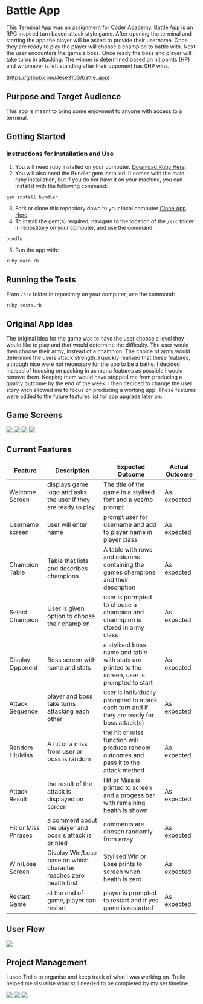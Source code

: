 # Battle App
This Terminal App was an assignment for Coder Academy. Battle App is an RPG inspired turn based attack style game.  After opening the terminal and starting the app the player will be asked to provide their username.  Once they are ready to play the player will choose a champion to battle with.  Next the user encounters the game's boss.  Once ready the boss and player will take turns in attacking. The winner is determined based on hit points (HP) and whomever is left standing after their opponent has 0HP wins.

(https://github.com/Jese310S/battle_app)

## Purpose and Target Audience
This app is meant to bring some enjoyment to anyone with access to a terminal.

## Getting Started

### Instructions for Installation and Use

1. You will need ruby installed on your computer. [Download Ruby Here](https://www.ruby-lang.org/en/).
2. You will also need the Bundler gem installed. It comes with the main ruby installation, but if you do not have it on your machine, you can install it with the following command:

`gem install bundler`

3. Fork or clone this repository down to your local computer [Clone App Here](https://github.com/Jese310S/battle_app.git).
4. To install the gem(s) required, navigate to the location of the `/src` folder in repostitory on your computer, and use the command:

`bundle`

5. Run the app with:

`ruby main.rb`

## Running the Tests

From `/src` folder in repository on your computer, use the command:

`ruby tests.rb`



## Original App Idea

The original idea for the game was to have the user choose a level they would like to play and that would determine the difficulty.  The user would then choose their army, instead of a champion.  The choice of army would determine the users attack strength.  I quickly realised that these features, although nice were not necessary for the app to be a battle. I decided instead of focusing on packing in as manu features as possible I would remove them. Keeping them would have stopped me from producing a quality outcome by the end of the week.  I then decided to change the user story wich allowed me to focus on producing a working app.  These features were added to the future features list for app upgrade later on.

## Game Screens

![](./docs/gifs/welcome_screen.gif)
![](./docs/gifs/hit.gif)
![](./docs/gifs/choose_champ.gif)
![](./docs/gifs/Win_screen.gif)


## Current Features


| Feature | Description | Expected Outcome | Actual Outcome |
| ------ | ------ | ------- | ------ |
| Welcome Screen | displays game logo and asks the user if they are ready to play | The title of the game in a stylised font and a yes/no prompt | As expected
| Username screen  | user will enter name | prompt user for username and add to player name in player class | As expected
| Champion Table | Table that lists and describes champions  | A table with rows and columns containing the games champions and their description | As expected
| Select Champion | User is given option to choose their champion | user is pormpted to choose a champion and chanmpion is stored in army class | As expected
|  Display Opponent | Boss screen with name and stats | a stylised boss name and table with stats are printed to the screen, user is prompted to start | As expected
| Attack Sequence | player and boss take turns attacking each other | user is individually prompted to attack each turn and if they are ready for boss attack(s) | As expected
| Random Hit/Miss | A hit or a miss from user or boss is random | the hit or miss function will produce random outcomes and pass it to the attack method | As expected
| Attack Result | the result of the attack is displayed on screen | Hit or Miss is printed to screen and a progess bar with remaining health is shown | As expected
| Hit or Miss Phrases | a comment about the player and boss's attack is printed  | comments are chosen randomly from array | As expected
| Win/Lose Screen | Display Win/Lose base on which character reaches zero health first | Stylised Win or Lose prints to screen when health is zero | As expected
| Restart Game | at the end of game, player can restart | player is prompted to restart and if yes game is restarted | As expected

## User Flow 
![](./docs/gifs/flow_chart.png)


## Project Management

I used Trello to organise and keep track of what I was working on. Trello helped me visualise what still needed to be completed by my set timeline.


![](./docs/trello/trello_1.png)
![](./docs/trello/trello_4.png)
![](./docs/trello/trello_7.png)


















